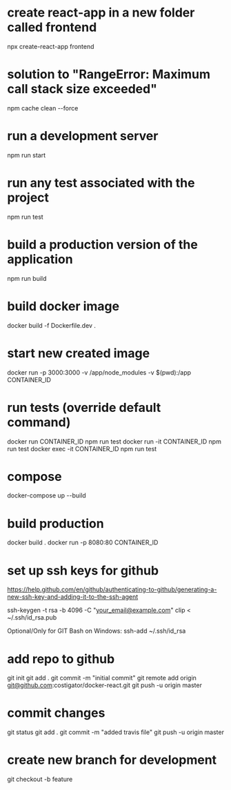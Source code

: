 # create react-app in a new folder called frontend
npx create-react-app frontend

# solution to "RangeError: Maximum call stack size exceeded"
npm cache clean --force

# run a development server
npm run start

# run any test associated with the project
npm run test

# build a production version of the application
npm run build

# build docker image
docker build -f Dockerfile.dev .

# start new created image
docker run -p 3000:3000 -v /app/node_modules -v $(pwd):/app CONTAINER_ID

# run tests (override default command)
docker run CONTAINER_ID npm run test
docker run -it CONTAINER_ID npm run test
docker exec -it CONTAINER_ID npm run test

# compose
docker-compose up --build

# build production
docker build .
docker run -p 8080:80 CONTAINER_ID

# set up ssh keys for github
https://help.github.com/en/github/authenticating-to-github/generating-a-new-ssh-key-and-adding-it-to-the-ssh-agent

ssh-keygen -t rsa -b 4096 -C "your_email@example.com"
clip < ~/.ssh/id_rsa.pub

Optional/Only for GIT Bash on Windows:
ssh-add ~/.ssh/id_rsa

# add repo to github
git init
git add .
git commit -m "initial commit"
git remote add origin git@github.com:costigator/docker-react.git
git push -u origin master

# commit changes
git status
git add .
git commit -m "added travis file"
git push -u origin master

# create new branch for development
git checkout -b feature
